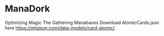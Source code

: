 # ManaDork
Optimizing Magic The Gathering Manabases
Download AtomicCards.json here https://mtgjson.com/data-models/card-atomic/
